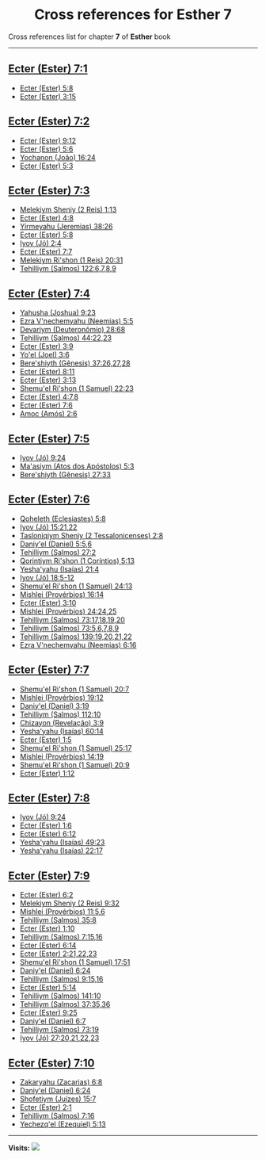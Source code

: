 <div align="center">

# Cross references for **Esther 7**
</div>

Cross references list for chapter **7** of **Esther** book

---

<h2 id="1"><a href="https://bible.ozzuu.com/pt_yah/Est/7#1" target="_blank">Ecter (Ester) 7:1</a></h2>

- [Ecter (Ester) 5:8](https://bible.ozzuu.com/pt_yah/Est/5#8)
- [Ecter (Ester) 3:15](https://bible.ozzuu.com/pt_yah/Est/3#15)
<h2 id="2"><a href="https://bible.ozzuu.com/pt_yah/Est/7#2" target="_blank">Ecter (Ester) 7:2</a></h2>

- [Ecter (Ester) 9:12](https://bible.ozzuu.com/pt_yah/Est/9#12)
- [Ecter (Ester) 5:6](https://bible.ozzuu.com/pt_yah/Est/5#6)
- [Yochanon (João) 16:24](https://bible.ozzuu.com/pt_yah/Joh/16#24)
- [Ecter (Ester) 5:3](https://bible.ozzuu.com/pt_yah/Est/5#3)
<h2 id="3"><a href="https://bible.ozzuu.com/pt_yah/Est/7#3" target="_blank">Ecter (Ester) 7:3</a></h2>

- [Melekiym Sheniy (2 Reis) 1:13](https://bible.ozzuu.com/pt_yah/2Ki/1#13)
- [Ecter (Ester) 4:8](https://bible.ozzuu.com/pt_yah/Est/4#8)
- [Yirmeyahu (Jeremias) 38:26](https://bible.ozzuu.com/pt_yah/Jer/38#26)
- [Ecter (Ester) 5:8](https://bible.ozzuu.com/pt_yah/Est/5#8)
- [Iyov (Jó) 2:4](https://bible.ozzuu.com/pt_yah/Job/2#4)
- [Ecter (Ester) 7:7](https://bible.ozzuu.com/pt_yah/Est/7#7)
- [Melekiym Ri'shon (1 Reis) 20:31](https://bible.ozzuu.com/pt_yah/1Ki/20#31)
- [Tehilliym (Salmos) 122:6,7,8,9](https://bible.ozzuu.com/pt_yah/Psa/122#6)
<h2 id="4"><a href="https://bible.ozzuu.com/pt_yah/Est/7#4" target="_blank">Ecter (Ester) 7:4</a></h2>

- [Yahusha (Joshua) 9:23](https://bible.ozzuu.com/pt_yah/Jos/9#23)
- [Ezra V'nechemyahu (Neemias) 5:5](https://bible.ozzuu.com/pt_yah/Neh/5#5)
- [Devariym (Deuteronômio) 28:68](https://bible.ozzuu.com/pt_yah/Deu/28#68)
- [Tehilliym (Salmos) 44:22,23](https://bible.ozzuu.com/pt_yah/Psa/44#22)
- [Ecter (Ester) 3:9](https://bible.ozzuu.com/pt_yah/Est/3#9)
- [Yo'el (Joel) 3:6](https://bible.ozzuu.com/pt_yah/Jl/3#6)
- [Bere'shiyth (Gênesis) 37:26,27,28](https://bible.ozzuu.com/pt_yah/Gen/37#26)
- [Ecter (Ester) 8:11](https://bible.ozzuu.com/pt_yah/Est/8#11)
- [Ecter (Ester) 3:13](https://bible.ozzuu.com/pt_yah/Est/3#13)
- [Shemu'el Ri'shon (1 Samuel) 22:23](https://bible.ozzuu.com/pt_yah/1Sm/22#23)
- [Ecter (Ester) 4:7,8](https://bible.ozzuu.com/pt_yah/Est/4#7)
- [Ecter (Ester) 7:6](https://bible.ozzuu.com/pt_yah/Est/7#6)
- [Amoc (Amós) 2:6](https://bible.ozzuu.com/pt_yah/Am/2#6)
<h2 id="5"><a href="https://bible.ozzuu.com/pt_yah/Est/7#5" target="_blank">Ecter (Ester) 7:5</a></h2>

- [Iyov (Jó) 9:24](https://bible.ozzuu.com/pt_yah/Job/9#24)
- [Ma'asiym (Atos dos Apóstolos) 5:3](https://bible.ozzuu.com/pt_yah/Act/5#3)
- [Bere'shiyth (Gênesis) 27:33](https://bible.ozzuu.com/pt_yah/Gen/27#33)
<h2 id="6"><a href="https://bible.ozzuu.com/pt_yah/Est/7#6" target="_blank">Ecter (Ester) 7:6</a></h2>

- [Qoheleth (Eclesiastes) 5:8](https://bible.ozzuu.com/pt_yah/Ecc/5#8)
- [Iyov (Jó) 15:21,22](https://bible.ozzuu.com/pt_yah/Job/15#21)
- [Tasloniqiym Sheniy (2 Tessalonicenses) 2:8](https://bible.ozzuu.com/pt_yah/2Th/2#8)
- [Daniy'el (Daniel) 5:5,6](https://bible.ozzuu.com/pt_yah/Dan/5#5)
- [Tehilliym (Salmos) 27:2](https://bible.ozzuu.com/pt_yah/Psa/27#2)
- [Qorintiym Ri'shon (1 Coríntios) 5:13](https://bible.ozzuu.com/pt_yah/1Co/5#13)
- [Yesha'yahu (Isaías) 21:4](https://bible.ozzuu.com/pt_yah/Isa/21#4)
- [Iyov (Jó) 18:5-12](https://bible.ozzuu.com/pt_yah/Job/18#5)
- [Shemu'el Ri'shon (1 Samuel) 24:13](https://bible.ozzuu.com/pt_yah/1Sm/24#13)
- [Mishlei (Provérbios) 16:14](https://bible.ozzuu.com/pt_yah/Pro/16#14)
- [Ecter (Ester) 3:10](https://bible.ozzuu.com/pt_yah/Est/3#10)
- [Mishlei (Provérbios) 24:24,25](https://bible.ozzuu.com/pt_yah/Pro/24#24)
- [Tehilliym (Salmos) 73:17,18,19,20](https://bible.ozzuu.com/pt_yah/Psa/73#17)
- [Tehilliym (Salmos) 73:5,6,7,8,9](https://bible.ozzuu.com/pt_yah/Psa/73#5)
- [Tehilliym (Salmos) 139:19,20,21,22](https://bible.ozzuu.com/pt_yah/Psa/139#19)
- [Ezra V'nechemyahu (Neemias) 6:16](https://bible.ozzuu.com/pt_yah/Neh/6#16)
<h2 id="7"><a href="https://bible.ozzuu.com/pt_yah/Est/7#7" target="_blank">Ecter (Ester) 7:7</a></h2>

- [Shemu'el Ri'shon (1 Samuel) 20:7](https://bible.ozzuu.com/pt_yah/1Sm/20#7)
- [Mishlei (Provérbios) 19:12](https://bible.ozzuu.com/pt_yah/Pro/19#12)
- [Daniy'el (Daniel) 3:19](https://bible.ozzuu.com/pt_yah/Dan/3#19)
- [Tehilliym (Salmos) 112:10](https://bible.ozzuu.com/pt_yah/Psa/112#10)
- [Chizayon (Revelação) 3:9](https://bible.ozzuu.com/pt_yah/Rev/3#9)
- [Yesha'yahu (Isaías) 60:14](https://bible.ozzuu.com/pt_yah/Isa/60#14)
- [Ecter (Ester) 1:5](https://bible.ozzuu.com/pt_yah/Est/1#5)
- [Shemu'el Ri'shon (1 Samuel) 25:17](https://bible.ozzuu.com/pt_yah/1Sm/25#17)
- [Mishlei (Provérbios) 14:19](https://bible.ozzuu.com/pt_yah/Pro/14#19)
- [Shemu'el Ri'shon (1 Samuel) 20:9](https://bible.ozzuu.com/pt_yah/1Sm/20#9)
- [Ecter (Ester) 1:12](https://bible.ozzuu.com/pt_yah/Est/1#12)
<h2 id="8"><a href="https://bible.ozzuu.com/pt_yah/Est/7#8" target="_blank">Ecter (Ester) 7:8</a></h2>

- [Iyov (Jó) 9:24](https://bible.ozzuu.com/pt_yah/Job/9#24)
- [Ecter (Ester) 1:6](https://bible.ozzuu.com/pt_yah/Est/1#6)
- [Ecter (Ester) 6:12](https://bible.ozzuu.com/pt_yah/Est/6#12)
- [Yesha'yahu (Isaías) 49:23](https://bible.ozzuu.com/pt_yah/Isa/49#23)
- [Yesha'yahu (Isaías) 22:17](https://bible.ozzuu.com/pt_yah/Isa/22#17)
<h2 id="9"><a href="https://bible.ozzuu.com/pt_yah/Est/7#9" target="_blank">Ecter (Ester) 7:9</a></h2>

- [Ecter (Ester) 6:2](https://bible.ozzuu.com/pt_yah/Est/6#2)
- [Melekiym Sheniy (2 Reis) 9:32](https://bible.ozzuu.com/pt_yah/2Ki/9#32)
- [Mishlei (Provérbios) 11:5,6](https://bible.ozzuu.com/pt_yah/Pro/11#5)
- [Tehilliym (Salmos) 35:8](https://bible.ozzuu.com/pt_yah/Psa/35#8)
- [Ecter (Ester) 1:10](https://bible.ozzuu.com/pt_yah/Est/1#10)
- [Tehilliym (Salmos) 7:15,16](https://bible.ozzuu.com/pt_yah/Psa/7#15)
- [Ecter (Ester) 6:14](https://bible.ozzuu.com/pt_yah/Est/6#14)
- [Ecter (Ester) 2:21,22,23](https://bible.ozzuu.com/pt_yah/Est/2#21)
- [Shemu'el Ri'shon (1 Samuel) 17:51](https://bible.ozzuu.com/pt_yah/1Sm/17#51)
- [Daniy'el (Daniel) 6:24](https://bible.ozzuu.com/pt_yah/Dan/6#24)
- [Tehilliym (Salmos) 9:15,16](https://bible.ozzuu.com/pt_yah/Psa/9#15)
- [Ecter (Ester) 5:14](https://bible.ozzuu.com/pt_yah/Est/5#14)
- [Tehilliym (Salmos) 141:10](https://bible.ozzuu.com/pt_yah/Psa/141#10)
- [Tehilliym (Salmos) 37:35,36](https://bible.ozzuu.com/pt_yah/Psa/37#35)
- [Ecter (Ester) 9:25](https://bible.ozzuu.com/pt_yah/Est/9#25)
- [Daniy'el (Daniel) 6:7](https://bible.ozzuu.com/pt_yah/Dan/6#7)
- [Tehilliym (Salmos) 73:19](https://bible.ozzuu.com/pt_yah/Psa/73#19)
- [Iyov (Jó) 27:20,21,22,23](https://bible.ozzuu.com/pt_yah/Job/27#20)
<h2 id="10"><a href="https://bible.ozzuu.com/pt_yah/Est/7#10" target="_blank">Ecter (Ester) 7:10</a></h2>

- [Zakaryahu (Zacarias) 6:8](https://bible.ozzuu.com/pt_yah/Zec/6#8)
- [Daniy'el (Daniel) 6:24](https://bible.ozzuu.com/pt_yah/Dan/6#24)
- [Shofetiym (Juízes) 15:7](https://bible.ozzuu.com/pt_yah/Jdg/15#7)
- [Ecter (Ester) 2:1](https://bible.ozzuu.com/pt_yah/Est/2#1)
- [Tehilliym (Salmos) 7:16](https://bible.ozzuu.com/pt_yah/Psa/7#16)
- [Yechezq'el (Ezequiel) 5:13](https://bible.ozzuu.com/pt_yah/Eze/5#13)


---

**Visits:**
![](https://profile-counter.glitch.me/visitCounter_crossrefs43/count.svg)

